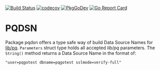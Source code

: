 [![Build Status](https://travis-ci.org/moapis/pqdsn.svg?branch=main)](https://travis-ci.org/moapis/pqdsn)
[![codecov](https://codecov.io/gh/moapis/pqdsn/branch/main/graph/badge.svg?token=F5LXD10VK9)](https://codecov.io/gh/moapis/pqdsn)
[![PkgGoDev](https://pkg.go.dev/badge/github.com/moapis/pqdsn)](https://pkg.go.dev/github.com/moapis/pqdsn)
[![Go Report Card](https://goreportcard.com/badge/github.com/moapis/pqdsn)](https://goreportcard.com/report/github.com/moapis/pqdsn)

# PQDSN

Package pqdsn offers a type safe way of build Data Source Names for [lib/pq](https://github.com/lib/pq).
`Parameters` struct type holds all accepted *lib/pq* parameters.
The `String()` method returns a Data Source Name in the format of:

````
"user=pqgotest dbname=pqgotest sslmode=verify-full"
````
